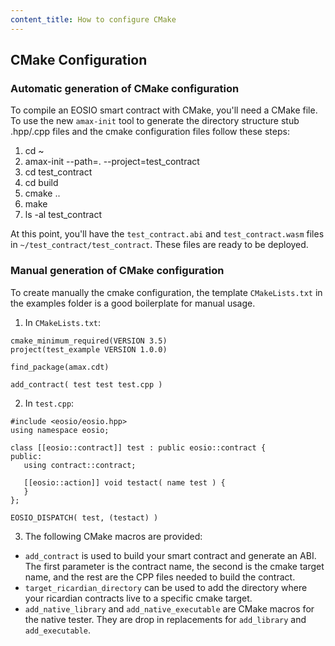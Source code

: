 ```yaml
---
content_title: How to configure CMake
---
```


## CMake Configuration

### Automatic generation of CMake configuration

To compile an EOSIO smart contract with CMake, you'll need a CMake file. To use the new `amax-init` tool to generate the directory structure stub .hpp/.cpp files and the cmake configuration files follow these steps:

1. cd ~
2. amax-init --path=. --project=test_contract
3. cd test_contract
4. cd build
5. cmake ..
6. make
7. ls -al test_contract

At this point, you'll have the `test_contract.abi` and `test_contract.wasm` files in `~/test_contract/test_contract`. These files are ready to be deployed.

### Manual generation of CMake configuration

To create manually the cmake configuration, the template `CMakeLists.txt` in the examples folder is a good boilerplate for manual usage.

1. In `CMakeLists.txt`:
```
cmake_minimum_required(VERSION 3.5)
project(test_example VERSION 1.0.0)

find_package(amax.cdt)

add_contract( test test test.cpp )
```

2. In `test.cpp`:
```
#include <eosio/eosio.hpp>
using namespace eosio;

class [[eosio::contract]] test : public eosio::contract {
public:
   using contract::contract;

   [[eosio::action]] void testact( name test ) {
   }
};

EOSIO_DISPATCH( test, (testact) )
```

3. The following CMake macros are provided:
- `add_contract` is used to build your smart contract and generate an ABI. The first parameter is the contract name, the second is the cmake target name, and the rest are the CPP files needed to build the contract.
- `target_ricardian_directory` can be used to add the directory where your ricardian contracts live to a specific cmake target.
- `add_native_library` and `add_native_executable` are CMake macros for the native tester. They are drop in replacements for `add_library` and `add_executable`.
